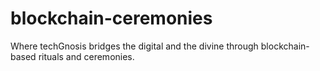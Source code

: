 # blockchain-ceremonies
Where techGnosis bridges the digital and the divine through blockchain-based rituals and ceremonies.
